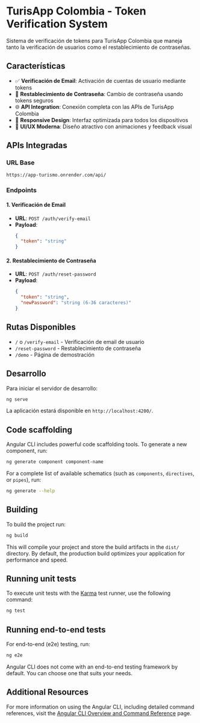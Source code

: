 # TurisApp Colombia - Token Verification System

Sistema de verificación de tokens para TurisApp Colombia que maneja tanto la verificación de usuarios como el restablecimiento de contraseñas.

## Características

- ✅ **Verificación de Email**: Activación de cuentas de usuario mediante tokens
- 🔐 **Restablecimiento de Contraseña**: Cambio de contraseña usando tokens seguros
- 🌐 **API Integration**: Conexión completa con las APIs de TurisApp Colombia
- 📱 **Responsive Design**: Interfaz optimizada para todos los dispositivos
- 🎨 **UI/UX Moderna**: Diseño atractivo con animaciones y feedback visual

## APIs Integradas

### URL Base
```
https://app-turismo.onrender.com/api/
```

### Endpoints

#### 1. Verificación de Email
- **URL**: `POST /auth/verify-email`
- **Payload**: 
  ```json
  {
    "token": "string"
  }
  ```

#### 2. Restablecimiento de Contraseña
- **URL**: `POST /auth/reset-password`
- **Payload**: 
  ```json
  {
    "token": "string",
    "newPassword": "string (6-36 caracteres)"
  }
  ```

## Rutas Disponibles

- `/` o `/verify-email` - Verificación de email de usuario
- `/reset-password` - Restablecimiento de contraseña
- `/demo` - Página de demostración

## Desarrollo

Para iniciar el servidor de desarrollo:

```bash
ng serve
```

La aplicación estará disponible en `http://localhost:4200/`.

## Code scaffolding

Angular CLI includes powerful code scaffolding tools. To generate a new component, run:

```bash
ng generate component component-name
```

For a complete list of available schematics (such as `components`, `directives`, or `pipes`), run:

```bash
ng generate --help
```

## Building

To build the project run:

```bash
ng build
```

This will compile your project and store the build artifacts in the `dist/` directory. By default, the production build optimizes your application for performance and speed.

## Running unit tests

To execute unit tests with the [Karma](https://karma-runner.github.io) test runner, use the following command:

```bash
ng test
```

## Running end-to-end tests

For end-to-end (e2e) testing, run:

```bash
ng e2e
```

Angular CLI does not come with an end-to-end testing framework by default. You can choose one that suits your needs.

## Additional Resources

For more information on using the Angular CLI, including detailed command references, visit the [Angular CLI Overview and Command Reference](https://angular.dev/tools/cli) page.
